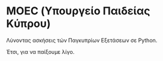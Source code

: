 # MOEC (Υπουργείο Παιδείας Κύπρου)

Λύνοντας ασκήσεις τών Παγκυπρίων Εξετάσεων σε Python.

Έτσι, για να παίξουμε λίγο.

